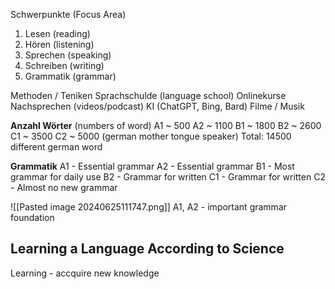 Schwerpunkte (Focus Area)
1. Lesen (reading)
2. Hören (listening)
3. Sprechen (speaking)
4. Schreiben (writing)
5. Grammatik (grammar)


Methoden / Teniken
	Sprachschulde (language school)
	Onlinekurse 
	Nachsprechen (videos/podcast)
	KI (ChatGPT, Bing, Bard)
	Filme / Musik

**Anzahl Wörter** (numbers of word)
A1 ~ 500
A2 ~ 1100
B1 ~ 1800
B2 ~ 2600
C1 ~ 3500
C2 ~ 5000 (german mother tongue speaker)
Total: 14500 different german word

**Grammatik**
A1 - Essential grammar
A2 - Essential grammar
B1 - Most grammar for daily use
B2 - Grammar for written
C1 - Grammar for written
C2 - Almost no new grammar

![[Pasted image 20240625111747.png]]
A1, A2 - important grammar foundation

## Learning a Language According to Science
Learning - accquire new knowledge
